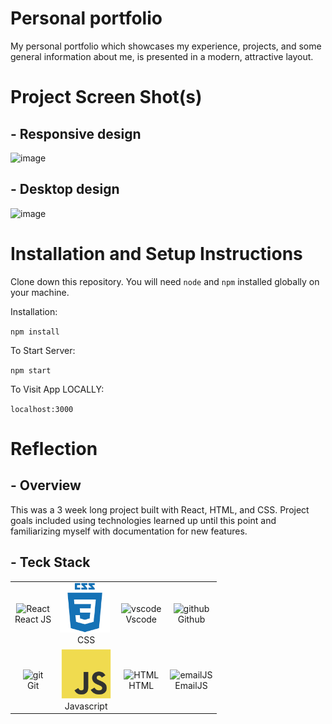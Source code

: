 # Personal portfolio
My personal portfolio which showcases my experience, projects, and some general information about me, is presented in a modern, attractive layout.

# Project Screen Shot(s)
## - Responsive design
![image](https://github.com/Khaled6120/My-Portfolio/assets/86200305/6b319289-3778-43e2-9f47-b0ff3f9d8e27)
## - Desktop design
![image](https://github.com/Khaled6120/My-Portfolio/assets/86200305/707ef243-5b99-47a5-8202-d156338af870)

# Installation and Setup Instructions


Clone down this repository. You will need `node` and `npm` installed globally on your machine.  

Installation:

`npm install`  


To Start Server:

`npm start`  

To Visit App LOCALLY:

`localhost:3000`  

# Reflection

## - Overview
This was a 3 week long project built with React, HTML, and CSS. Project goals included using technologies learned up until this point and familiarizing myself with documentation for new features. 
## - Teck Stack
<table align='center'>
  <tr>
    <td align="center">
     <img src="https://github.com/Khaled6120/Khaled6120/assets/86200305/26749d41-be74-4623-a003-47eb0a30d472" title="React" alt="React" width="80px" height="80px"/>
      <br>React JS
    </td>
    <td align="center">
     <img src="https://github.com/devicons/devicon/blob/master/icons/css3/css3-plain-wordmark.svg"  title="CSS3" alt="CSS" width="80px" height="80px"/>&nbsp;
      <br>CSS
    </td>
    <td align="center">
      <img width="80px" src="https://cdn.jsdelivr.net/gh/devicons/devicon/icons/vscode/vscode-original.svg" alt="vscode" />
      <br>Vscode
    </td>
    <td align="center">
      <img width="80px" src="https://cdn.jsdelivr.net/gh/devicons/devicon/icons/github/github-original.svg" alt="github" />
      <br>Github
    </td>
  </tr>
  <tr>
    <td align="center">
      <img width="80px" src="https://cdn.jsdelivr.net/gh/devicons/devicon/icons/git/git-original.svg" alt="git" />
      <br>Git
    </td>
    <td align="center">
     <img src="https://github.com/devicons/devicon/blob/master/icons/javascript/javascript-original.svg" title="JavaScript" alt="JavaScript" width="80px"  height="80px"/>
      <br>Javascript
    </td>
    <td align="center">
     <img src="https://github.com/Khaled6120/Khaled6120/assets/86200305/0cc9c7b3-2ee9-4fc2-9f39-be718dbdec8d" title="HTML" alt="HTML" width="80px"  height="80px"/>
      <br>HTML
    </td>
    <td align="center">
     <img src="https://miro.medium.com/v2/resize:fit:1024/1*ThrwevcjaDOmEVPgPYIgTg.png" title="EmailJS" alt="emailJS" width="80px"  height="80px"/>
      <br>EmailJS
    </td>
  </tr>
</table>




